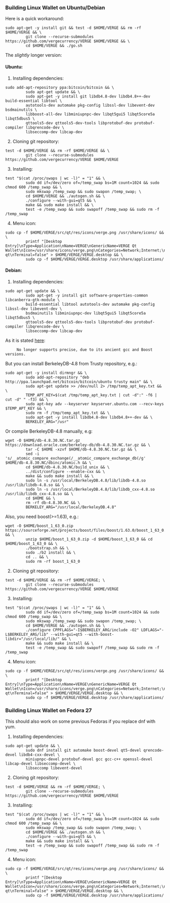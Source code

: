 ### Building Linux Wallet on Ubuntu/Debian

Here is a quick workaround:

```shell
sudo apt-get -y install git && test -d $HOME/VERGE && rm -rf $HOME/VERGE && \
         git clone --recurse-submodules https://github.com/vergecurrency/VERGE $HOME/VERGE && \
         cd $HOME/VERGE && ./go.sh
```

The _slightly_ longer version:

#### Ubuntu:

1. Installing dependencies:

```shell
sudo add-apt-repository ppa:bitcoin/bitcoin && \
         sudo apt-get update && \
         sudo apt-get -y install git libdb4.8-dev libdb4.8++-dev build-essential libtool \
         autotools-dev automake pkg-config libssl-dev libevent-dev bsdmainutils \
         libboost-all-dev libminiupnpc-dev libqt5gui5 libqt5core5a libqt5dbus5 \
         qttools5-dev qttools5-dev-tools libprotobuf-dev protobuf-compiler libqrencode-dev \
         libseccomp-dev libcap-dev
```

2. Cloning git repository:

```shell
test -d $HOME/VERGE && rm -rf $HOME/VERGE && \
         git clone --recurse-submodules https://github.com/vergecurrency/VERGE $HOME/VERGE
```

3. Installing:

```shell
test "$(cat /proc/swaps | wc -l)" = "1" && \
         sudo dd if=/dev/zero of=/temp_swap bs=1M count=1024 && sudo chmod 600 /temp_swap && \
         sudo mkswap /temp_swap && sudo swapon /temp_swap; \
         cd $HOME/VERGE && ./autogen.sh && \
         ./configure --with-gui=qt5 && \
         make && sudo make install && \
         test -e /temp_swap && sudo swapoff /temp_swap && sudo rm -f /temp_swap
```

4. Menu icon:

```shell
sudo cp -f $HOME/VERGE/src/qt/res/icons/verge.png /usr/share/icons/ && \
         printf "[Desktop Entry]\nType=Application\nName=VERGE\nGenericName=VERGE Qt Wallet\nIcon=/usr/share/icons/verge.png\nCategories=Network;Internet;\nExec=VERGE-qt\nTerminal=false" > $HOME/VERGE/VERGE.desktop && \
         sudo cp -f $HOME/VERGE/VERGE.desktop /usr/share/applications/
```

#### Debian:

1. Installing dependencies:

```shell
sudo apt-get update && \
         sudo apt-get -y install git software-properties-common libcanberra-gtk-module \
         build-essential libtool autotools-dev automake pkg-config libssl-dev libevent-dev \
         bsdmainutils libminiupnpc-dev libqt5gui5 libqt5core5a libqt5dbus5 \
         qttools5-dev qttools5-dev-tools libprotobuf-dev protobuf-compiler libqrencode-dev \
         libseccomp-dev libcap-dev
```

As it is stated <a href="https://launchpad.net/~bitcoin/+archive/ubuntu/bitcoin">here</a>:

         No longer supports precise, due to its ancient gcc and Boost versions.

But you can install BerkeleyDB-4.8 from Trusty repository, e.g.:

```shell
sudo apt-get -y install dirmngr && \
         sudo add-apt-repository "deb http://ppa.launchpad.net/bitcoin/bitcoin/ubuntu trusty main" && \
         sudo apt-get update >> /dev/null 2> /tmp/temp_apt_key.txt && \
         TEMP_APT_KEY=$(cat /tmp/temp_apt_key.txt | cut -d":" -f6 | cut -d" " -f3) && \
         sudo apt-key adv --keyserver keyserver.ubuntu.com --recv-keys $TEMP_APT_KEY && \
         sudo rm -f /tmp/temp_apt_key.txt && \
         sudo apt-get -y install libdb4.8-dev libdb4.8++-dev && \
         BERKELEY_ARG="/usr"      
```

Or compile BerkeleyDB-4.8 manually, e.g:

```shell
wget -O $HOME/db-4.8.30.NC.tar.gz https://download.oracle.com/berkeley-db/db-4.8.30.NC.tar.gz && \
         tar -C $HOME -xzvf $HOME/db-4.8.30.NC.tar.gz && \
         sed -i 's/__atomic_compare_exchange(/__atomic_compare_exchange_db(/g' $HOME/db-4.8.30.NC/dbinc/atomic.h && \
         cd $HOME/db-4.8.30.NC/build_unix && \
         ../dist/configure --enable-cxx && \
         make && sudo make install && \
         sudo ln -s /usr/local/BerkeleyDB.4.8/lib/libdb-4.8.so /usr/lib/libdb-4.8.so && \
         sudo ln -s /usr/local/BerkeleyDB.4.8/lib/libdb_cxx-4.8.so /usr/lib/libdb_cxx-4.8.so && \
         cd $HOME && \
         rm -rf db-4.8.30.NC && \
         BERKELEY_ARG="/usr/local/BerkeleyDB.4.8"
```

Also, you need boost(>=1.63), e.g.:

```shell
wget -O $HOME/boost_1_63_0.zip https://sourceforge.net/projects/boost/files/boost/1.63.0/boost_1_63_0.zip && \
         unzip $HOME/boost_1_63_0.zip -d $HOME/boost_1_63_0 && cd $HOME/boost_1_63_0 && \
         ./bootstrap.sh && \
         sudo ./b2 install && \
         cd .. && \
         sudo rm -rf boost_1_63_0
```

2. Cloning git repository:

```shell
test -d $HOME/VERGE && rm -rf $HOME/VERGE; \
         git clone --recurse-submodules https://github.com/vergecurrency/VERGE $HOME/VERGE
```

3. Installing:

```shell
test "$(cat /proc/swaps | wc -l)" = "1" && \
         sudo dd if=/dev/zero of=/temp_swap bs=1M count=1024 && sudo chmod 600 /temp_swap && \
         sudo mkswap /temp_swap && sudo swapon /temp_swap; \
         cd $HOME/VERGE && ./autogen.sh && \
         ./configure CPPFLAGS="-I$BERKELEY_ARG/include -O2" LDFLAGS="-L$BERKELEY_ARG/lib" --with-gui=qt5 --with-boost-libdir="/usr/local/lib/" && \
         make && sudo make install && \
         test -e /temp_swap && sudo swapoff /temp_swap && sudo rm -f /temp_swap
```

4. Menu icon:

```shell
sudo cp -f $HOME/VERGE/src/qt/res/icons/verge.png /usr/share/icons/ && \
         printf "[Desktop Entry]\nType=Application\nName=VERGE\nGenericName=VERGE Qt Wallet\nIcon=/usr/share/icons/verge.png\nCategories=Network;Internet;\nExec=VERGE-qt\nTerminal=false" > $HOME/VERGE/VERGE.desktop && \
         sudo cp -f $HOME/VERGE/VERGE.desktop /usr/share/applications/
```

### Building Linux Wallet on Fedora 27

This should also work on some previous Fedoras if you replace dnf with yum.

1. Installing dependencies:

```shell
sudo apt-get update && \
         sudo dnf install git automake boost-devel qt5-devel qrencode-devel libdb4-cxx-devel \
         miniupnpc-devel protobuf-devel gcc gcc-c++ openssl-devel libcap-devel libseccomp-devel \
         libseccomp libevent-devel
```

2. Cloning git repository:

```shell
test -d $HOME/VERGE && rm -rf $HOME/VERGE; \
         git clone --recurse-submodules https://github.com/vergecurrency/VERGE $HOME/VERGE
```

3. Installing:

```shell
test "$(cat /proc/swaps | wc -l)" = "1" && \
         sudo dd if=/dev/zero of=/temp_swap bs=1M count=1024 && sudo chmod 600 /temp_swap && \
         sudo mkswap /temp_swap && sudo swapon /temp_swap; \
         cd $HOME/VERGE && ./autogen.sh && \
         ./configure --with-gui=qt5 && \
         make && sudo make install && \
         test -e /temp_swap && sudo swapoff /temp_swap && sudo rm -f /temp_swap
```

4. Menu icon:

```shell
sudo cp -f $HOME/VERGE/src/qt/res/icons/verge.png /usr/share/icons/ && \
         printf "[Desktop Entry]\nType=Application\nName=VERGE\nGenericName=VERGE Qt Wallet\nIcon=/usr/share/icons/verge.png\nCategories=Network;Internet;\nExec=VERGE-qt\nTerminal=false" > $HOME/VERGE/VERGE.desktop && \
         sudo cp -f $HOME/VERGE/VERGE.desktop /usr/share/applications/
```
